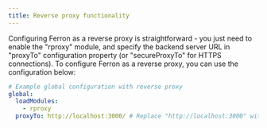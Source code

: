```yaml
---
title: Reverse proxy functionality
---
```


Configuring Ferron as a reverse proxy is straightforward - you just need to enable the "rproxy" module, and specify the backend server URL in "proxyTo" configuration property (or "secureProxyTo" for HTTPS connections). To configure Ferron as a reverse proxy, you can use the configuration below:

```yaml
# Example global configuration with reverse proxy
global:
  loadModules:
    - rproxy
  proxyTo: http://localhost:3000/ # Replace "http://localhost:3000" with the backend server URL
```